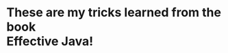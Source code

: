 <h1>These are my tricks learned from the book <br><span style="margin:auto;">Effective Java</span>!</h1> 
